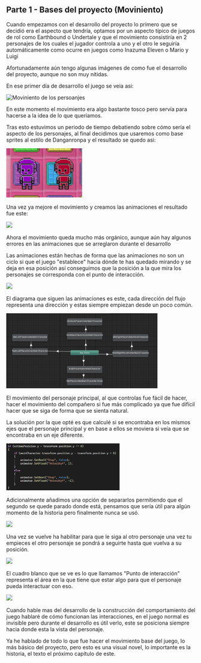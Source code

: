 ## Parte 1 - Bases del proyecto (Moviniento)

Cuando empezamos con el desarrollo del proyecto lo primero que se decidió era el aspecto que tendría, optamos por un aspecto típico de juegos de rol como Earthbound o Undertale y que el movimiento consistiría en 2 personajes de los cuales el jugador controla a uno y el otro le seguiría automáticamente como ocurre en juegos como Inazuma Eleven o Mario y Luigi

Afortunadamente aún tengo algunas imágenes de como fue el desarrollo del proyecto, aunque no son muy nítidas.

En ese primer día de desarrollo el juego se veia asi:


![Moviniento de los persoanjes](./Part1%20Media/Deadly%20Harmony%20Day%201.gif)

En este momento el movimiento era algo bastante tosco pero servía para hacerse a la idea de lo que queríamos.

Tras esto estuvimos un periodo de tiempo debatiendo sobre cómo sería el aspecto de los personajes, al final decidimos que usaremos como base sprites al estilo de Danganronpa y el resultado se quedo asi:

<div>
<img src="./Part1 Media/Character Desing.png" style="width:40%">
</div>

Una vez ya mejore el movimiento y creamos las animaciones el resultado fue este:

<div>
<img src="./Part1 Media/Moviniento final.gif" style="width:60%">
</div>

Ahora el movimiento queda mucho más orgánico, aunque aún hay algunos errores en las animaciones que se arreglaron durante el desarrollo

Las animaciones están hechas de forma que las animaciones no son un ciclo si que el juego "establece" hacia dónde te has quedado mirando y se deja en esa posición así conseguimos que la posición a la que mira los personajes se corresponda con el punto de interacción.

<div>
<img src="./Part1 Media/Dirección mirada.png" style="width:60%">
</div>

El diagrama que siguen las animaciones es este, cada dirección del flujo representa una dirección y estas siempre empiezan desde un poco común.

<div>
<img src="./Part1 Media/Animaciones base.png" style="width:80%">
</div>

El movimiento del personaje principal, al que controlas fue fácil de hacer, hacer el movimiento del compañero si fue más complicado ya que fue difícil hacer que se siga de forma que se sienta natural.

La solución por la que opté es que calculé si se encontraba en los mismos ejes que el personaje principal y en base a ellos se moviera si veía que se encontraba en un eje diferente.

<div>
<img src="./Part1 Media/Calculo de moviniento.png" style="width:60%">
</div>

Adicionalmente añadimos una opción de separarlos permitiendo que el segundo se quede parado donde está, pensamos que sería útil para algún momento de la historia pero finalmente nunca se usó.

<div>
<img src="./Part1 Media/Separación de personajes.png" style="width:60%">
</div>

Una vez se vuelve ha habilitar para que le siga al otro personaje una vez tu empieces el otro personaje se pondrá a seguirte hasta que vuelva a su posición.

<div>
<img src="./Part1 Media/Volver a seguir.gif" style="width:80%">
</div>

El cuadro blanco que se ve es lo que llamamos "Punto de interacción" representa el área en la que tiene que estar algo para que el personaje pueda interactuar con eso.

<div>
<img src="./Part1 Media/Punto de interacción.png" style="width:60%">
</div>

Cuando hable mas del desarrollo de la construcción del comportamiento del juego hablaré de cómo funcionan las interacciones, en el juego normal es invisible pero durante el desarrollo es útil verlo, este se posiciona siempre hacia donde esta la vista del personaje.

Ya he hablado de todo lo que fue hacer el movimiento base del juego, lo más básico del proyecto, pero esto es una visual novel, lo importante es la historia, el texto el próximo capítulo de este.